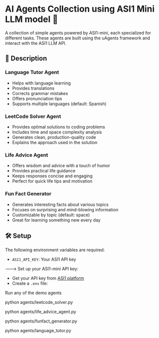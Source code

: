# AI Agents Collection using ASI1 Mini LLM model 🤖

A collection of simple agents powered by ASI1-mini, each specialized for different tasks. These agents are built using the uAgents framework and interact with the ASI1 LLM API.

## 🚀 Description

### Language Tutor Agent
- Helps with language learning
- Provides translations
- Corrects grammar mistakes
- Offers pronunciation tips
- Supports multiple languages (default: Spanish)

### LeetCode Solver Agent
- Provides optimal solutions to coding problems
- Includes time and space complexity analysis
- Generates clean, production-quality code
- Explains the approach used in the solution

### Life Advice Agent
- Offers wisdom and advice with a touch of humor
- Provides practical life guidance
- Keeps responses concise and engaging
- Perfect for quick life tips and motivation

### Fun Fact Generator
- Generates interesting facts about various topics
- Focuses on surprising and mind-blowing information
- Customizable by topic (default: space)
- Great for learning something new every day

## 🛠️ Setup

The following environment variables are required:
- `ASI1_API_KEY`: Your ASI1 API key

--->  Set up your ASI1-mini API key:
- Get your API key from [ASI1 platform](https://asi1.ai)
- Create a `.env` file:

Run any of the demo agents

python agents/leetcode_solver.py

python agents/life_advice_agent.py

python agents/funfact_generator.py

python agents/language_tutor.py

